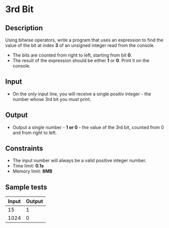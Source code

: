# 3rd Bit

## Description
Using bitwise operators, write a program that uses an expression to find the value of the bit at index **3** of an unsigned integer read from the console.
  - The bits are counted from right to left, starting from bit **0**.
  - The result of the expression should be either **1** or **0**. Print it on the console.

## Input
- On the only input line, you will receive a single positiv integer - the number whose 3rd bit you must print.

## Output
- Output a single number - **1 or 0** - the value of the 3rd bit, counted from 0 and from right to left.

## Constraints
- The input number will always be a valid positive integer number.
- Time limit: **0.1s**
- Memory limit: **8MB**

## Sample tests

|     Input      |     Output     |
|----------------|----------------|
|15              |1               |
|1024            |0               |